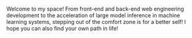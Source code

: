 Welcome to my space!
From front-end and back-end web engineering development to the acceleration of large model inference in machine learning systems, stepping out of the comfort zone is for a better self!
I hope you can also find your own path in life!